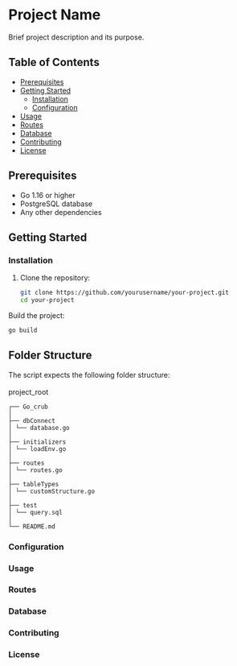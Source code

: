 # Project Name

Brief project description and its purpose.

## Table of Contents

- [Prerequisites](#prerequisites)
- [Getting Started](#getting-started)
  - [Installation](#installation)
  - [Configuration](#configuration)
- [Usage](#usage)
- [Routes](#routes)
- [Database](#database)
- [Contributing](#contributing)
- [License](#license)

## Prerequisites


- Go 1.16 or higher
- PostgreSQL database
- Any other dependencies

## Getting Started


### Installation

1. Clone the repository:
   ```bash
   git clone https://github.com/yourusername/your-project.git
   cd your-project
   ```
Build the project:
```bash
go build
```

## Folder Structure

The script expects the following folder structure:\
\
project_root

    
    ┌── Go_crub                   
    │ 
    ├── dbConnect                   
    │ └── database.go
    │
    ├── initializers                   
    │ └── loadEnv.go
    │
    ├── routes                 
    │ └── routes.go
    │
    ├── tableTypes                   
    │ └── customStructure.go
    │
    ├── test                   
    │ └── query.sql
    │
    └── README.md


### Configuration


### Usage

### Routes

### Database

### Contributing

### License

